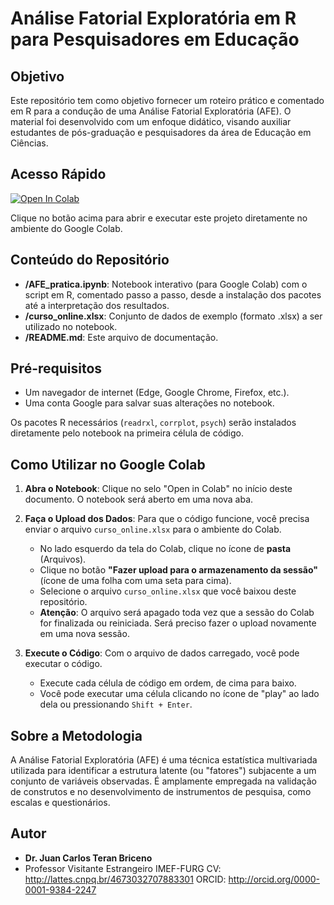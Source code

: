 # Análise Fatorial Exploratória em R para Pesquisadores em Educação

## Objetivo

Este repositório tem como objetivo fornecer um roteiro prático e comentado em R para a condução de uma Análise Fatorial Exploratória (AFE). O material foi desenvolvido com um enfoque didático, visando auxiliar estudantes de pós-graduação e pesquisadores da área de Educação em Ciências.

## Acesso Rápido

[![Open In Colab](https://colab.research.google.com/assets/colab-badge.svg)](https://colab.research.google.com/github/juanfisicobr/seminario_PPGEC/blob/main/AFE_pratica.ipynb)

Clique no botão acima para abrir e executar este projeto diretamente no ambiente do Google Colab.

## Conteúdo do Repositório

* **/AFE_pratica.ipynb**: Notebook interativo (para Google Colab) com o script em R, comentado passo a passo, desde a instalação dos pacotes até a interpretação dos resultados.
* **/curso_online.xlsx**: Conjunto de dados de exemplo (formato .xlsx) a ser utilizado no notebook.
* **/README.md**: Este arquivo de documentação.

## Pré-requisitos

* Um navegador de internet (Edge, Google Chrome, Firefox, etc.).
* Uma conta Google para salvar suas alterações no notebook.

Os pacotes R necessários (`readrxl`, `corrplot`, `psych`) serão instalados diretamente pelo notebook na primeira célula de código.

## Como Utilizar no Google Colab

1.  **Abra o Notebook**: Clique no selo "Open in Colab" no início deste documento. O notebook será aberto em uma nova aba.

2.  **Faça o Upload dos Dados**: Para que o código funcione, você precisa enviar o arquivo `curso_online.xlsx` para o ambiente do Colab.
    * No lado esquerdo da tela do Colab, clique no ícone de **pasta** (Arquivos).
    * Clique no botão **"Fazer upload para o armazenamento da sessão"** (ícone de uma folha com uma seta para cima).
    * Selecione o arquivo `curso_online.xlsx` que você baixou deste repositório.
    * **Atenção**: O arquivo será apagado toda vez que a sessão do Colab for finalizada ou reiniciada. Será preciso fazer o upload novamente em uma nova sessão.

3.  **Execute o Código**: Com o arquivo de dados carregado, você pode executar o código.
    * Execute cada célula de código em ordem, de cima para baixo.
    * Você pode executar uma célula clicando no ícone de "play" ao lado dela ou pressionando `Shift + Enter`.

## Sobre a Metodologia

A Análise Fatorial Exploratória (AFE) é uma técnica estatística multivariada utilizada para identificar a estrutura latente (ou "fatores") subjacente a um conjunto de variáveis observadas. É amplamente empregada na validação de construtos e no desenvolvimento de instrumentos de pesquisa, como escalas e questionários.

## Autor

* **Dr. Juan Carlos Teran Briceno**
* Professor Visitante Estrangeiro IMEF-FURG
CV: http://lattes.cnpq.br/4673032707883301
ORCID: http://orcid.org/0000-0001-9384-2247